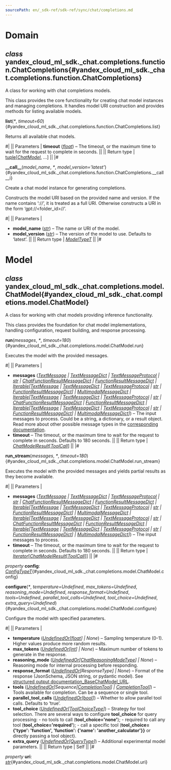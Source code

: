```yaml
---
sourcePath: en/_sdk-ref/sdk-ref/sync/chat/completions.md
---
```

# Domain

## *class* yandex\_cloud\_ml\_sdk.\_chat.completions.function.**ChatCompletions**{#yandex_cloud_ml_sdk._chat.completions.function.ChatCompletions}

A class for working with chat completions models.

This class provides the core functionality for creating chat model instances and managing completions. It handles model URI construction and provides methods for listing available models.

**list**(*<span title="Keyword-only parameters separator (PEP 3102)">\*</span>*, *timeout=60*){#yandex_cloud_ml_sdk._chat.completions.function.ChatCompletions.list}

Returns all available chat models.

#|
|| Parameters | **timeout** ([*float*](https://docs.python.org/3/library/functions.html#float)) – The timeout, or the maximum time to wait for the request to complete in seconds. ||
|| Return type | [tuple](https://docs.python.org/3/library/stdtypes.html#tuple)[[*ChatModel*](#yandex_cloud_ml_sdk._chat.completions.model.ChatModel), …] ||
|#

**\_\_call\_\_**(*model\_name*, *<span title="Keyword-only parameters separator (PEP 3102)">\*</span>*, *model\_version='latest'*){#yandex_cloud_ml_sdk._chat.completions.function.ChatCompletions.__call__i}

Create a chat model instance for generating completions.

Constructs the model URI based on the provided name and version. If the name contains ‘://’, it is treated as a full URI. Otherwise constructs a URI in the form ‘gpt://<folder\_id>/<model>/<version>’.

#|
|| Parameters | 

- **model\_name** ([*str*](https://docs.python.org/3/library/stdtypes.html#str)) – The name or URI of the model.
- **model\_version** ([*str*](https://docs.python.org/3/library/stdtypes.html#str)) – The version of the model to use. Defaults to ‘latest’. ||
|| Return type | [*ModelTypeT*](../../types/other.md#yandex_cloud_ml_sdk._types.model.ModelTypeT) ||
|#

# Model

## *class* yandex\_cloud\_ml\_sdk.\_chat.completions.model.**ChatModel**{#yandex_cloud_ml_sdk._chat.completions.model.ChatModel}

A class for working with chat models providing inference functionality.

This class provides the foundation for chat model implementations, handling configuration, request building, and response processing.

**run**(*messages*, *<span title="Keyword-only parameters separator (PEP 3102)">\*</span>*, *timeout=180*){#yandex_cloud_ml_sdk._chat.completions.model.ChatModel.run}

Executes the model with the provided messages.

#|
|| Parameters | 

- **messages** ([*TextMessage*](../../types/message.md#yandex_cloud_ml_sdk._types.message.TextMessage) *\|* [*TextMessageDict*](../../types/message.md#yandex_cloud_ml_sdk._types.message.TextMessageDict) *\|* [*TextMessageProtocol*](../../types/message.md#yandex_cloud_ml_sdk._types.message.TextMessageProtocol) *\|* [*str*](https://docs.python.org/3/library/stdtypes.html#str) *\|* [*ChatFunctionResultMessageDict*](../../types/message.md#yandex_cloud_ml_sdk._chat.completions.message.ChatFunctionResultMessageDict) *\|* [*FunctionResultMessageDict*](../../types/message.md#yandex_cloud_ml_sdk._models.completions.message.FunctionResultMessageDict) *\|* [*Iterable*](https://docs.python.org/3/library/collections.abc.html#collections.abc.Iterable)*[*[*TextMessage*](../../types/message.md#yandex_cloud_ml_sdk._types.message.TextMessage) *\|* [*TextMessageDict*](../../types/message.md#yandex_cloud_ml_sdk._types.message.TextMessageDict) *\|* [*TextMessageProtocol*](../../types/message.md#yandex_cloud_ml_sdk._types.message.TextMessageProtocol) *\|* [*str*](https://docs.python.org/3/library/stdtypes.html#str) *\|* [*FunctionResultMessageDict*](../../types/message.md#yandex_cloud_ml_sdk._models.completions.message.FunctionResultMessageDict)*] \|* [*MultimodalMessageDict*](../../types/message.md#yandex_cloud_ml_sdk._chat.completions.message.MultimodalMessageDict) *\|* [*Iterable*](https://docs.python.org/3/library/collections.abc.html#collections.abc.Iterable)*[*[*TextMessage*](../../types/message.md#yandex_cloud_ml_sdk._types.message.TextMessage) *\|* [*TextMessageDict*](../../types/message.md#yandex_cloud_ml_sdk._types.message.TextMessageDict) *\|* [*TextMessageProtocol*](../../types/message.md#yandex_cloud_ml_sdk._types.message.TextMessageProtocol) *\|* [*str*](https://docs.python.org/3/library/stdtypes.html#str) *\|* [*ChatFunctionResultMessageDict*](../../types/message.md#yandex_cloud_ml_sdk._chat.completions.message.ChatFunctionResultMessageDict) *\|* [*FunctionResultMessageDict*](../../types/message.md#yandex_cloud_ml_sdk._models.completions.message.FunctionResultMessageDict) *\|* [*Iterable*](https://docs.python.org/3/library/collections.abc.html#collections.abc.Iterable)*[*[*TextMessage*](../../types/message.md#yandex_cloud_ml_sdk._types.message.TextMessage) *\|* [*TextMessageDict*](../../types/message.md#yandex_cloud_ml_sdk._types.message.TextMessageDict) *\|* [*TextMessageProtocol*](../../types/message.md#yandex_cloud_ml_sdk._types.message.TextMessageProtocol) *\|* [*str*](https://docs.python.org/3/library/stdtypes.html#str) *\|* [*FunctionResultMessageDict*](../../types/message.md#yandex_cloud_ml_sdk._models.completions.message.FunctionResultMessageDict)*] \|* [*MultimodalMessageDict*](../../types/message.md#yandex_cloud_ml_sdk._chat.completions.message.MultimodalMessageDict)*]*) – The input messages to process. Could be a string, a dictionary, or a result object. Read more about other possible message types in the [corresponding documentation](https://yandex.cloud/docs/ai-studio/sdk/#usage).
- **timeout** – The timeout, or the maximum time to wait for the request to complete in seconds. Defaults to 180 seconds. ||
|| Return type | [*ChatModelResult*](../../types/model_results.md#yandex_cloud_ml_sdk._chat.completions.result.ChatModelResult)[[*ToolCall*](../tools.md#yandex_cloud_ml_sdk._tools.tool_call.ToolCall)] ||
|#

**run\_stream**(*messages*, *<span title="Keyword-only parameters separator (PEP 3102)">\*</span>*, *timeout=180*){#yandex_cloud_ml_sdk._chat.completions.model.ChatModel.run_stream}

Executes the model with the provided messages and yields partial results as they become available.

#|
|| Parameters | 

- **messages** ([*TextMessage*](../../types/message.md#yandex_cloud_ml_sdk._types.message.TextMessage) *\|* [*TextMessageDict*](../../types/message.md#yandex_cloud_ml_sdk._types.message.TextMessageDict) *\|* [*TextMessageProtocol*](../../types/message.md#yandex_cloud_ml_sdk._types.message.TextMessageProtocol) *\|* [*str*](https://docs.python.org/3/library/stdtypes.html#str) *\|* [*ChatFunctionResultMessageDict*](../../types/message.md#yandex_cloud_ml_sdk._chat.completions.message.ChatFunctionResultMessageDict) *\|* [*FunctionResultMessageDict*](../../types/message.md#yandex_cloud_ml_sdk._models.completions.message.FunctionResultMessageDict) *\|* [*Iterable*](https://docs.python.org/3/library/collections.abc.html#collections.abc.Iterable)*[*[*TextMessage*](../../types/message.md#yandex_cloud_ml_sdk._types.message.TextMessage) *\|* [*TextMessageDict*](../../types/message.md#yandex_cloud_ml_sdk._types.message.TextMessageDict) *\|* [*TextMessageProtocol*](../../types/message.md#yandex_cloud_ml_sdk._types.message.TextMessageProtocol) *\|* [*str*](https://docs.python.org/3/library/stdtypes.html#str) *\|* [*FunctionResultMessageDict*](../../types/message.md#yandex_cloud_ml_sdk._models.completions.message.FunctionResultMessageDict)*] \|* [*MultimodalMessageDict*](../../types/message.md#yandex_cloud_ml_sdk._chat.completions.message.MultimodalMessageDict) *\|* [*Iterable*](https://docs.python.org/3/library/collections.abc.html#collections.abc.Iterable)*[*[*TextMessage*](../../types/message.md#yandex_cloud_ml_sdk._types.message.TextMessage) *\|* [*TextMessageDict*](../../types/message.md#yandex_cloud_ml_sdk._types.message.TextMessageDict) *\|* [*TextMessageProtocol*](../../types/message.md#yandex_cloud_ml_sdk._types.message.TextMessageProtocol) *\|* [*str*](https://docs.python.org/3/library/stdtypes.html#str) *\|* [*ChatFunctionResultMessageDict*](../../types/message.md#yandex_cloud_ml_sdk._chat.completions.message.ChatFunctionResultMessageDict) *\|* [*FunctionResultMessageDict*](../../types/message.md#yandex_cloud_ml_sdk._models.completions.message.FunctionResultMessageDict) *\|* [*Iterable*](https://docs.python.org/3/library/collections.abc.html#collections.abc.Iterable)*[*[*TextMessage*](../../types/message.md#yandex_cloud_ml_sdk._types.message.TextMessage) *\|* [*TextMessageDict*](../../types/message.md#yandex_cloud_ml_sdk._types.message.TextMessageDict) *\|* [*TextMessageProtocol*](../../types/message.md#yandex_cloud_ml_sdk._types.message.TextMessageProtocol) *\|* [*str*](https://docs.python.org/3/library/stdtypes.html#str) *\|* [*FunctionResultMessageDict*](../../types/message.md#yandex_cloud_ml_sdk._models.completions.message.FunctionResultMessageDict)*] \|* [*MultimodalMessageDict*](../../types/message.md#yandex_cloud_ml_sdk._chat.completions.message.MultimodalMessageDict)*]*) – The input messages to process.
- **timeout** – The timeout, or the maximum time to wait for the request to complete in seconds. Defaults to 180 seconds. ||
|| Return type | [*Iterator*](https://docs.python.org/3/library/collections.abc.html#collections.abc.Iterator)[[*ChatModelResult*](../../types/model_results.md#yandex_cloud_ml_sdk._chat.completions.result.ChatModelResult)[[*ToolCall*](../tools.md#yandex_cloud_ml_sdk._tools.tool_call.ToolCall)]] ||
|#

*property* **config**\: *[ConfigTypeT](../../types/other.md#yandex_cloud_ml_sdk._types.model.ConfigTypeT)*{#yandex_cloud_ml_sdk._chat.completions.model.ChatModel.config}

**configure**(*<span title="Keyword-only parameters separator (PEP 3102)">\*</span>*, *temperature=Undefined*, *max\_tokens=Undefined*, *reasoning\_mode=Undefined*, *response\_format=Undefined*, *tools=Undefined*, *parallel\_tool\_calls=Undefined*, *tool\_choice=Undefined*, *extra\_query=Undefined*){#yandex_cloud_ml_sdk._chat.completions.model.ChatModel.configure}

Configure the model with specified parameters.

#|
|| Parameters | 

- **temperature** ([*UndefinedOr*](../../types/other.md#yandex_cloud_ml_sdk._types.misc.UndefinedOr)*[*[*float*](https://docs.python.org/3/library/functions.html#float)*] \| None*) – Sampling temperature (0-1). Higher values produce more random results.
- **max\_tokens** ([*UndefinedOr*](../../types/other.md#yandex_cloud_ml_sdk._types.misc.UndefinedOr)*[*[*int*](https://docs.python.org/3/library/functions.html#int)*] \| None*) – Maximum number of tokens to generate in the response.
- **reasoning\_mode** ([*UndefinedOr*](../../types/other.md#yandex_cloud_ml_sdk._types.misc.UndefinedOr)*[*[*ChatReasoningModeType*](../../types/other.md#yandex_cloud_ml_sdk._types.schemas.yandex_cloud_ml_sdk._chat.completions.config.ChatReasoningModeType)*] \| None*) – Reasoning mode for internal processing before responding.
- **response\_format** ([*UndefinedOr*](../../types/other.md#yandex_cloud_ml_sdk._types.misc.UndefinedOr)*[ResponseType] \| None*) – Format of the response (JsonSchema, JSON string, or pydantic model). See [structured output documentation\_BaseChatModel\_URL](https://yandex.cloud/docs/ai-studio/concepts/generation/structured-output).
- **tools** ([*UndefinedOr*](../../types/other.md#yandex_cloud_ml_sdk._types.misc.UndefinedOr)*[Sequence[*[*CompletionTool*](../../types/other.md#yandex_cloud_ml_sdk._types.schemas.yandex_cloud_ml_sdk._models.completions.config.CompletionTool)*] \|* [*CompletionTool*](../../types/other.md#yandex_cloud_ml_sdk._types.schemas.yandex_cloud_ml_sdk._models.completions.config.CompletionTool)*]*) – Tools available for completion. Can be a sequence or single tool.
- **parallel\_tool\_calls** ([*UndefinedOr*](../../types/other.md#yandex_cloud_ml_sdk._types.misc.UndefinedOr)*[*[*bool*](https://docs.python.org/3/library/functions.html#bool)*]*) – Whether to allow parallel tool calls. Defaults to ‘true’.
- **tool\_choice** ([*UndefinedOr*](../../types/other.md#yandex_cloud_ml_sdk._types.misc.UndefinedOr)*[*[*ToolChoiceType*](../../types/other.md#yandex_cloud_ml_sdk._types.schemas.yandex_cloud_ml_sdk._types.tools.tool_choice.ToolChoiceType)*]*) – Strategy for tool selection. There are several ways to configure **tool\_choice** for query processing: - no tools to call (**tool\_choice='none'**); - required to call any tool (**tool\_choice='required'**); - call a specific tool (**tool\_choice={'type': 'function', 'function': {'name': 'another\_calculator'}}** or directly passing a tool object).
- **extra\_query** ([*UndefinedOr*](../../types/other.md#yandex_cloud_ml_sdk._types.misc.UndefinedOr)*[*[*QueryType*](../../types/other.md#yandex_cloud_ml_sdk._types.schemas.yandex_cloud_ml_sdk._chat.completions.config.QueryType)*]*) – Additional experimental model parameters. ||
|| Return type | Self ||
|#

*property* **uri**\: *[str](https://docs.python.org/3/library/stdtypes.html#str)*{#yandex_cloud_ml_sdk._chat.completions.model.ChatModel.uri}